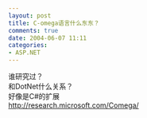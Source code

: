 ```yaml
---
layout: post
title: C-omega语言什么东东？
comments: true
date: 2004-06-07 11:11
categories:
- ASP.NET
---
```


<p>谁研究过？<br />和DotNet什么关系？<br />好像是C#的扩展<a href="http://research.microsoft.com/Comega/"><br />http://research.microsoft.com/Comega/</a></p>				
